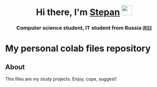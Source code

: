 <h1 align="center">Hi there, I'm <a href="https://daniilshat.ru/" target="_blank">Stepan</a> 
<img src="https://github.com/blackcater/blackcater/raw/main/images/Hi.gif" height="32"/></h1>
<h3 align="center">Computer science student, IT student from Russia 🇷🇺</h3>


# My personal colab files repository

## About

This files are my study projects.
Enjoy, cope, suggest!

